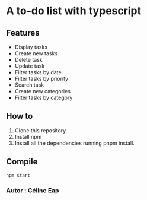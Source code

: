# A to-do list with typescript

## Features
- Display tasks
- Create new tasks
- Delete task
- Update task
- Filter tasks by date
- Filter tasks by priority
- Search task
- Create new categories
- Filter tasks by category

## How to
1. Clone this repository.
2. Install npm 
3. Install all the dependencies running pnpm install.

## Compile
```npm start```


### Autor : Céline Eap